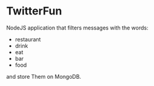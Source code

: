 # TwitterFun

NodeJS application that filters messages with the words:

  - restaurant
  - drink
  - eat
  - bar
  - food


and store Them on MongoDB.
